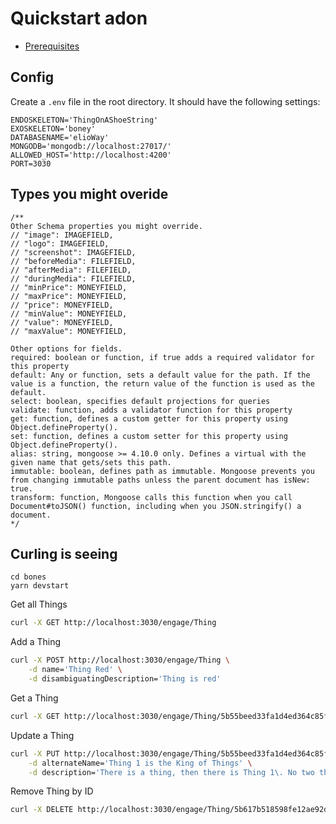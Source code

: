 # Quickstart adon

- [Prerequisites](./prerequisites)

## Config

Create a `.env` file in the root directory. It should have the following settings:

```
ENDOSKELETON='ThingOnAShoeString'
EXOSKELETON='boney'
DATABASENAME='elioWay'
MONGODB='mongodb://localhost:27017/'
ALLOWED_HOST='http://localhost:4200'
PORT=3030
```

## Types you might overide

```
/**
Other Schema properties you might override.
// "image": IMAGEFIELD,
// "logo": IMAGEFIELD,
// "screenshot": IMAGEFIELD,
// "beforeMedia": FILEFIELD,
// "afterMedia": FILEFIELD,
// "duringMedia": FILEFIELD,
// "minPrice": MONEYFIELD,
// "maxPrice": MONEYFIELD,
// "price": MONEYFIELD,
// "minValue": MONEYFIELD,
// "value": MONEYFIELD,
// "maxValue": MONEYFIELD,

Other options for fields.
required: boolean or function, if true adds a required validator for this property
default: Any or function, sets a default value for the path. If the value is a function, the return value of the function is used as the default.
select: boolean, specifies default projections for queries
validate: function, adds a validator function for this property
get: function, defines a custom getter for this property using Object.defineProperty().
set: function, defines a custom setter for this property using Object.defineProperty().
alias: string, mongoose >= 4.10.0 only. Defines a virtual with the given name that gets/sets this path.
immutable: boolean, defines path as immutable. Mongoose prevents you from changing immutable paths unless the parent document has isNew: true.
transform: function, Mongoose calls this function when you call Document#toJSON() function, including when you JSON.stringify() a document.
*/
```

## Curling is seeing

```
cd bones
yarn devstart
```

Get all Things

```bash
curl -X GET http://localhost:3030/engage/Thing
```

Add a Thing

```bash
curl -X POST http://localhost:3030/engage/Thing \
    -d name='Thing Red' \
    -d disambiguatingDescription='Thing is red'
```

Get a Thing

```bash
curl -X GET http://localhost:3030/engage/Thing/5b55beed33fa1d4ed364c85f
```

Update a Thing

```bash
curl -X PUT http://localhost:3030/engage/Thing/5b55beed33fa1d4ed364c85f \
    -d alternateName='Thing 1 is the King of Things' \
    -d description='There is a thing, then there is Thing 1\. No two things are the same. Thing 1 is best.'
```

Remove Thing by ID

```bash
curl -X DELETE http://localhost:3030/engage/Thing/5b617b518598fe12ae92d634
```
